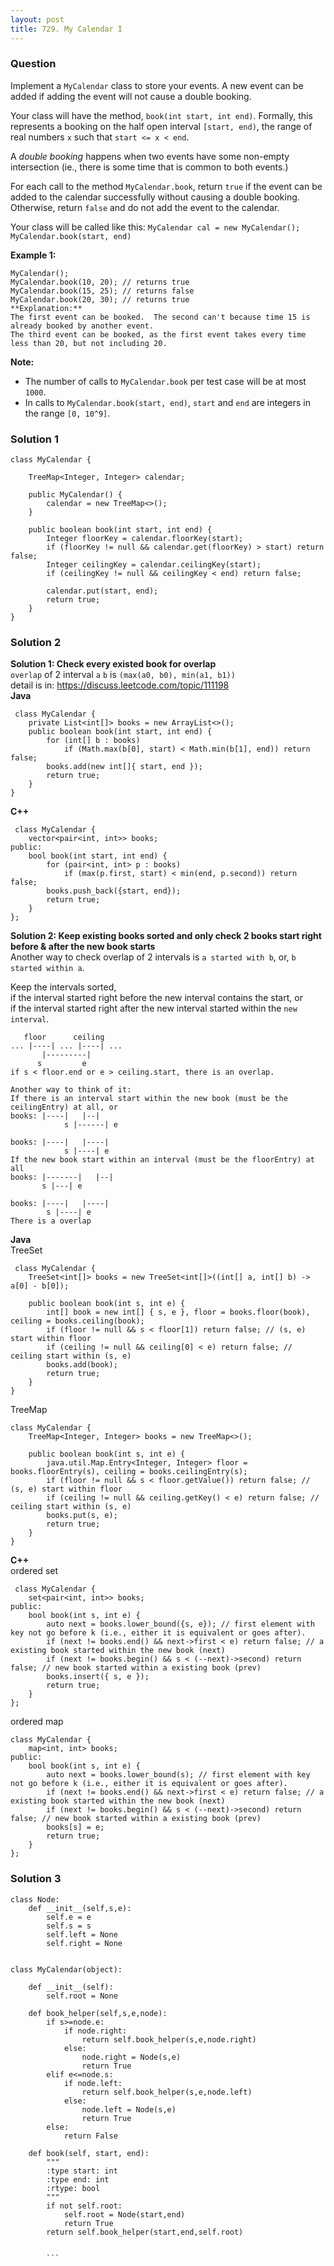 ```yaml
---
layout: post
title: 729. My Calendar I
---
```

### Question
Implement a `MyCalendar` class to store your events. A new event can be added
if adding the event will not cause a double booking.

Your class will have the method, `book(int start, int end)`. Formally, this
represents a booking on the half open interval `[start, end)`, the range of
real numbers `x` such that `start <= x < end`.

A _double booking_ happens when two events have some non-empty intersection
(ie., there is some time that is common to both events.)

For each call to the method `MyCalendar.book`, return `true` if the event can
be added to the calendar successfully without causing a double booking.
Otherwise, return `false` and do not add the event to the calendar.

Your class will be called like this: `MyCalendar cal = new MyCalendar();`
`MyCalendar.book(start, end)`

 **Example 1:**

    
    
    MyCalendar();
    MyCalendar.book(10, 20); // returns true
    MyCalendar.book(15, 25); // returns false
    MyCalendar.book(20, 30); // returns true
    **Explanation:** 
    The first event can be booked.  The second can't because time 15 is already booked by another event.
    The third event can be booked, as the first event takes every time less than 20, but not including 20.
    



 **Note:**

  * The number of calls to `MyCalendar.book` per test case will be at most `1000`.
  * In calls to `MyCalendar.book(start, end)`, `start` and `end` are integers in the range `[0, 10^9]`.

### Solution 1
    
    
    class MyCalendar {
    
        TreeMap<Integer, Integer> calendar;
    
        public MyCalendar() {
            calendar = new TreeMap<>();
        }
    
        public boolean book(int start, int end) {
            Integer floorKey = calendar.floorKey(start);
            if (floorKey != null && calendar.get(floorKey) > start) return false;
            Integer ceilingKey = calendar.ceilingKey(start);
            if (ceilingKey != null && ceilingKey < end) return false;
    
            calendar.put(start, end);
            return true;
        }
    }
    


### Solution 2
**Solution 1: Check every existed book for overlap**  
`overlap` of 2 interval `a` `b` is `(max(a0, b0), min(a1, b1))`  
detail is in: <https://discuss.leetcode.com/topic/111198>  
**Java**

    
    
     class MyCalendar {
        private List<int[]> books = new ArrayList<>();
        public boolean book(int start, int end) {
            for (int[] b : books)
                if (Math.max(b[0], start) < Math.min(b[1], end)) return false;
            books.add(new int[]{ start, end });
            return true;
        }
    }
    

**C++**

    
    
     class MyCalendar {
        vector<pair<int, int>> books;
    public:    
        bool book(int start, int end) {
            for (pair<int, int> p : books)
                if (max(p.first, start) < min(end, p.second)) return false;
            books.push_back({start, end});
            return true;
        }
    };
    

**Solution 2: Keep existing books sorted and only check 2 books start right
before & after the new book starts**  
Another way to check overlap of 2 intervals is `a started with b`, or, `b
started within a`.

Keep the intervals sorted,  
if the interval started right before the new interval contains the start, or  
if the interval started right after the new interval started within the `new
interval`.

    
    
       floor      ceiling
    ... |----| ... |----| ...
           |---------|
          s         e
    if s < floor.end or e > ceiling.start, there is an overlap.
    
    Another way to think of it:
    If there is an interval start within the new book (must be the ceilingEntry) at all, or
    books: |----|   |--|
                s |------| e
    
    books: |----|   |----|
                s |----| e
    If the new book start within an interval (must be the floorEntry) at all
    books: |-------|   |--|
           s |---| e
    
    books: |----|   |----|
            s |----| e
    There is a overlap 
    
    

**Java**  
TreeSet

    
    
     class MyCalendar {
        TreeSet<int[]> books = new TreeSet<int[]>((int[] a, int[] b) -> a[0] - b[0]);
    
        public boolean book(int s, int e) {
            int[] book = new int[] { s, e }, floor = books.floor(book), ceiling = books.ceiling(book);
            if (floor != null && s < floor[1]) return false; // (s, e) start within floor
            if (ceiling != null && ceiling[0] < e) return false; // ceiling start within (s, e)
            books.add(book);
            return true;
        }
    }
    

TreeMap

    
    
    class MyCalendar {
        TreeMap<Integer, Integer> books = new TreeMap<>();
    
        public boolean book(int s, int e) {
            java.util.Map.Entry<Integer, Integer> floor = books.floorEntry(s), ceiling = books.ceilingEntry(s);
            if (floor != null && s < floor.getValue()) return false; // (s, e) start within floor
            if (ceiling != null && ceiling.getKey() < e) return false; // ceiling start within (s, e)
            books.put(s, e);
            return true;
        }
    }
    

**C++**  
ordered set

    
    
     class MyCalendar {
        set<pair<int, int>> books;
    public:
        bool book(int s, int e) {
            auto next = books.lower_bound({s, e}); // first element with key not go before k (i.e., either it is equivalent or goes after).
            if (next != books.end() && next->first < e) return false; // a existing book started within the new book (next)
            if (next != books.begin() && s < (--next)->second) return false; // new book started within a existing book (prev)
            books.insert({ s, e });
            return true;
        }
    };
    

ordered map

    
    
    class MyCalendar {
        map<int, int> books;
    public:
        bool book(int s, int e) {
            auto next = books.lower_bound(s); // first element with key not go before k (i.e., either it is equivalent or goes after).
            if (next != books.end() && next->first < e) return false; // a existing book started within the new book (next)
            if (next != books.begin() && s < (--next)->second) return false; // new book started within a existing book (prev)
            books[s] = e;
            return true;
        }
    };
    


### Solution 3
    
    
    class Node:
        def __init__(self,s,e):
            self.e = e
            self.s = s
            self.left = None
            self.right = None
    
    
    class MyCalendar(object):
    
        def __init__(self):
            self.root = None
    
        def book_helper(self,s,e,node):
            if s>=node.e:
                if node.right:
                    return self.book_helper(s,e,node.right)
                else:
                    node.right = Node(s,e)
                    return True
            elif e<=node.s:
                if node.left:
                    return self.book_helper(s,e,node.left)
                else:
                    node.left = Node(s,e)
                    return True
            else:
                return False
            
        def book(self, start, end):
            """
            :type start: int
            :type end: int
            :rtype: bool
            """
            if not self.root:
                self.root = Node(start,end)
                return True
            return self.book_helper(start,end,self.root)
            
            
            ```



